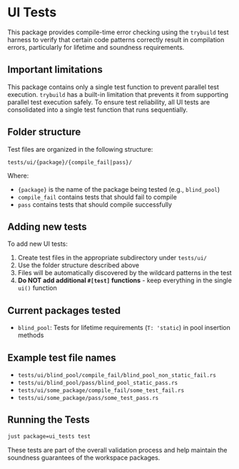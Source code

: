 # UI Tests

This package provides compile-time error checking using the `trybuild` test harness to verify that certain code patterns correctly result in compilation errors, particularly for lifetime and soundness requirements.

## Important limitations

This package contains only a single test function to prevent parallel test execution. `trybuild` has a built-in limitation that prevents it from supporting parallel test execution safely. To ensure test reliability, all UI tests are consolidated into a single test function that runs sequentially.

## Folder structure

Test files are organized in the following structure:

```
tests/ui/{package}/{compile_fail|pass}/
```

Where:
- `{package}` is the name of the package being tested (e.g., `blind_pool`)
- `compile_fail` contains tests that should fail to compile
- `pass` contains tests that should compile successfully

## Adding new tests

To add new UI tests:

1. Create test files in the appropriate subdirectory under `tests/ui/`
2. Use the folder structure described above
3. Files will be automatically discovered by the wildcard patterns in the test
4. **Do NOT add additional `#[test]` functions** - keep everything in the single `ui()` function

## Current packages tested

- `blind_pool`: Tests for lifetime requirements (`T: 'static`) in pool insertion methods

## Example test file names

- `tests/ui/blind_pool/compile_fail/blind_pool_non_static_fail.rs`
- `tests/ui/blind_pool/pass/blind_pool_static_pass.rs`
- `tests/ui/some_package/compile_fail/some_test_fail.rs`
- `tests/ui/some_package/pass/some_test_pass.rs`

## Running the Tests

```bash
just package=ui_tests test
```

These tests are part of the overall validation process and help maintain the soundness guarantees of the workspace packages.